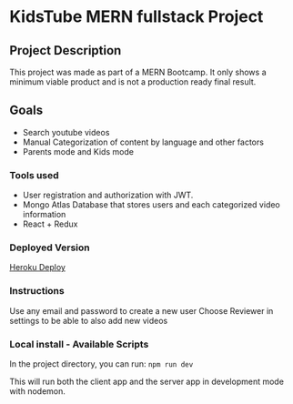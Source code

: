 # KidsTube MERN fullstack Project 

## Project Description
This project was made as part of a MERN Bootcamp.
It only shows a minimum viable product and is not a production ready final result.

## Goals
- Search youtube videos
- Manual Categorization of content by language and other factors
- Parents mode and Kids mode

### Tools used
- User registration and authorization with JWT.
- Mongo Atlas Database that stores users and each categorized video information
- React + Redux

### Deployed Version

[Heroku Deploy](https://kids-youtube-filter.herokuapp.com)

### Instructions
Use any email and password to create a new user
Choose Reviewer in settings to be able to also add new videos

### Local install - Available Scripts

In the project directory, you can run:
`npm run dev`

This will run both the client app and the server app in development mode with nodemon.<br>
